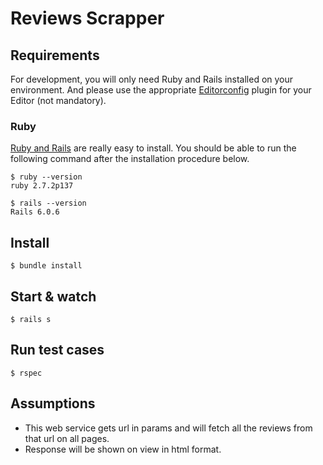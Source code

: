 # Reviews Scrapper

## Requirements

For development, you will only need Ruby and Rails installed on your environment.
And please use the appropriate [Editorconfig](http://editorconfig.org/) plugin for your Editor (not mandatory).

### Ruby

[Ruby and Rails](https://gorails.com/setup/macos/11-big-sur) are really easy to install.
You should be able to run the following command after the installation procedure
below.

    $ ruby --version
    ruby 2.7.2p137

    $ rails --version
    Rails 6.0.6
## Install

    $ bundle install


## Start & watch

    $ rails s

## Run test cases

    $ rspec

## Assumptions
- This web service gets url in params and will fetch all the reviews from that url on all pages.
- Response will be shown on view in html format.
